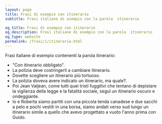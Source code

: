 ```yaml
---
layout: page
title: Frasi di esempio con itinerario 
subtitle: Frasi italiane di esempio con la parola  itinerario

og_title: Frasi di esempio con itinerario 
og_description: Frasi italiane di esempio con la parola  itinerario
og_type: website
permalink: /frasi/i/itinerario.html
---
```


Frasi italiane di esempio contenenti la parola itinerario:


- "Con itinerario obbligato".
- La polizia deve costringerli a cambiare itinerario.
- Dovette scegliere un itinerario più tortuoso.
- La polizia doveva avere indicato un itinerario, ma quale?.
- Poi Jean Valjean, come tutti quei tristi fuggitivi che tentano di depistare la vigilanza della legge e la fatalità sociale, seguì un itinerario oscuro e ondeggiante.
- Io e Roberta siamo partiti con una piccola tenda canadese e due sacchi a pelo e pochi vestiti in una borsa, siamo andati verso sud lungo un itinerario simile a quello che avevo progettato a vuoto l'anno prima con Guido.
